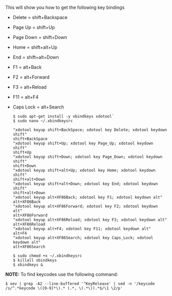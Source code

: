This will show you how to get the following key bindings

* Delete = shift+Backspace
* Page Up = shift+Up
* Page Down = shift+Down
* Home = shift+alt+Up
* End = shift+alt+Down
* F1 = alt+Back
* F2 = alt+Forward
* F3 = alt+Reload
* F11 = alt+F4
* Caps Lock = alt+Search


  ```
  $ sudo apt-get install -y xbindkeys xdotool`
  $ sudo nano ~/.xbindkeysrc
  ```

  ```
  "xdotool keyup shift+BackSpace; xdotool key Delete; xdotool keydown shift"
  shift+BackSpace
  "xdotool keyup shift+Up; xdotool key Page_Up; xdotool keydown shift"
  shift+Up
  "xdotool keyup shift+Down; xdotool key Page_Down; xdotool keydown shift"
  shift+Down
  "xdotool keyup shift+alt+Up; xdotool key Home; xdotool keydown shift"
  shift+alt+Down
  "xdotool keyup shift+alt+Down; xdotool key End; xdotool keydown shift"
  shift+alt+Down
  "xdotool keyup alt+XF86Back; xdotool key F1; xdotool keydown alt"
  alt+XF86Back
  "xdotool keyup alt+XF86Forward; xdotool key F2; xdotool keydown alt"
  alt+XF86Forward
  "xdotool keyup alt+XF86Reload; xdotool key F3; xdotool keydown alt"
  alt+XF86Reload
  "xdotool keyup alt+F4; xdotool key F11; xdotool keydown alt"
  alt+F4
  "xdotool keyup alt+XF86Search; xdotool key Caps_Lock; xdotool keydown alt"
  alt+XF86Search
  ```

  ```
  $ sudo chmod +x ~/.xbindkeysrc
  $ killall xbindkeys
  $ xbindkeys &
  ```

**NOTE:** To find keycodes use the following command:

`$ xev | grep -A2 --line-buffered '^KeyRelease' | sed -n '/keycode /s/^.*keycode \([0-9]*\).* (.*, \(.*\)).*$/\1 \2/p'`
